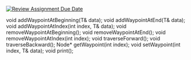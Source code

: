 [![Review Assignment Due Date](https://classroom.github.com/assets/deadline-readme-button-22041afd0340ce965d47ae6ef1cefeee28c7c493a6346c4f15d667ab976d596c.svg)](https://classroom.github.com/a/j-DzvjBA)

void addWaypointAtBeginning(T& data); 
void addWaypointAtEnd(T& data);
void addWaypointAtIndex(int index, T& data);
void removeWaypointAtBeginning();
void removeWaypointAtEnd();
void removeWaypointAtIndex(int index);
void traverseForward();
void traverseBackward();
Node<T>* getWaypoint(int index);
void setWaypoint(int index, T& data);
void print();


